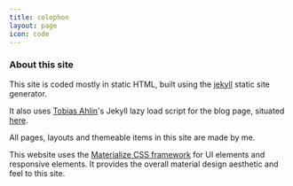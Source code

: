```yaml
---
title: colophon
layout: page
icon: code
---
```


### About this site

This site is coded mostly in static HTML, built using the [jekyll](http://jekyllrb.org) static site generator.

It also uses [Tobias Ahlin](http://github.com/tobiasahlin)'s Jekyll lazy load script for the blog page, situated [here](https://github.com/tobiasahlin/infinite-jekyll).

All pages, layouts and themeable items in this site are made by me.

This website uses the [Materialize CSS framework](http://www.materializecss.com) for UI elements and responsive elements. It provides the overall material design aesthetic and feel to this site.
